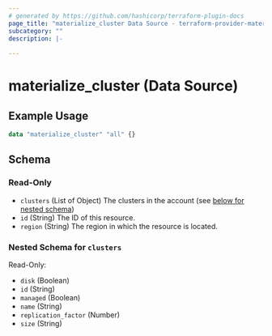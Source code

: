 ```yaml
---
# generated by https://github.com/hashicorp/terraform-plugin-docs
page_title: "materialize_cluster Data Source - terraform-provider-materialize"
subcategory: ""
description: |-
  
---
```


# materialize_cluster (Data Source)



## Example Usage

```terraform
data "materialize_cluster" "all" {}
```

<!-- schema generated by tfplugindocs -->
## Schema

### Read-Only

- `clusters` (List of Object) The clusters in the account (see [below for nested schema](#nestedatt--clusters))
- `id` (String) The ID of this resource.
- `region` (String) The region in which the resource is located.

<a id="nestedatt--clusters"></a>
### Nested Schema for `clusters`

Read-Only:

- `disk` (Boolean)
- `id` (String)
- `managed` (Boolean)
- `name` (String)
- `replication_factor` (Number)
- `size` (String)
